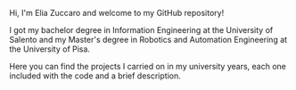 Hi, I'm Elia Zuccaro and welcome to my GitHub repository!

I got my bachelor degree in Information Engineering at the University of Salento and my Master's degree in Robotics and Automation Engineering at the University of Pisa.

Here you can find the projects I carried on in my university years, each one included with the code and a brief description.
